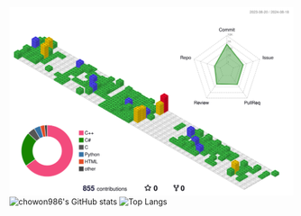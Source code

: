 ![](./profile-3d-contrib/profile-gitblock.svg)
![chowon986's GitHub stats](https://github-readme-stats.vercel.app/api?username=chowon986&show_icons=true&theme=transparent)
![Top Langs](https://github-readme-stats.vercel.app/api/top-langs/?username=chowon986&hide_progress=true)
